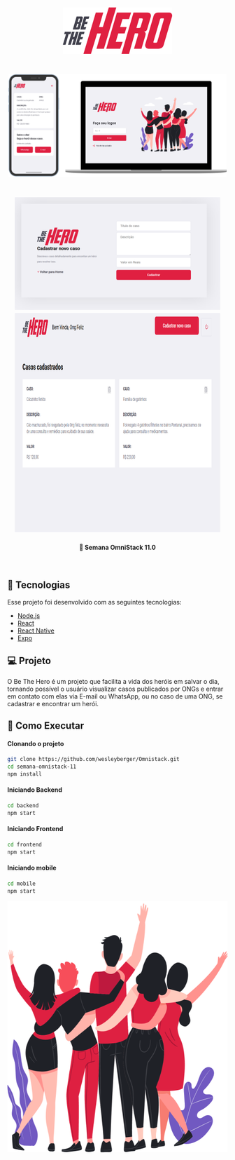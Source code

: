 <h1 align="center">
    <img alt="Be the Hero" src="frontend/src/assets/logo.svg" width="250px" />
</h1>

<h1 align="center">
    <img alt="Be the Hero" src="frontend/public/bethehero.png" width="500px" />
</h1>

<h1 align="center">
    <img alt="Be the Hero" src="frontend/public/betheheroCad.png" width="470px height="500px" />
     <img alt="Be the Hero" src="frontend/public/betheherocasos.png" width="470px" height="500px"/>
</h1>


<h4 align="center">
  🚀 Semana OmniStack 11.0
</h4>

<br>

## :rocket: Tecnologias

Esse projeto foi desenvolvido com as seguintes tecnologias:

- [Node.js](https://nodejs.org/en/)
- [React](https://reactjs.org)
- [React Native](https://facebook.github.io/react-native/)
- [Expo](https://expo.io/)

## 💻 Projeto

O Be The Hero é um projeto que facilita a vida dos heróis em salvar o dia, tornando possível o usuário visualizar casos publicados por ONGs e entrar em contato com elas via E-mail ou WhatsApp, ou no caso de uma ONG, se cadastrar e encontrar um herói.


## 🔖 Como Executar

#### Clonando o projeto
```sh
git clone https://github.com/wesleyberger/Omnistack.git
cd semana-omnistack-11
npm install
```
#### Iniciando Backend
```sh
cd backend
npm start
```
#### Iniciando Frontend
```sh
cd frontend
npm start
```
#### Iniciando mobile
```sh
cd mobile
npm start
```

<p align="center">
  <img alt="Frontend" src="frontend/src/assets/heroes.png" width="596px" height="574px">
</p>

